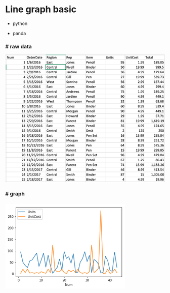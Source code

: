 # Line graph basic

- python

- panda


### # raw data

![data_img](data_img.png)





### #  graph





### ![line_gragh](line_gragh.png)



